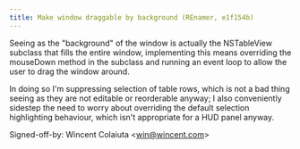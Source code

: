 ```yaml
---
title: Make window draggable by background (REnamer, e1f154b)
---
```


Seeing as the "background" of the window is actually the NSTableView subclass that fills the entire window, implementing this means overriding the mouseDown method in the subclass and running an event loop to allow the user to drag the window around.

In doing so I'm suppressing selection of table rows, which is not a bad thing seeing as they are not editable or reorderable anyway; I also conveniently sidestep the need to worry about overriding the default selection highlighting behaviour, which isn't appropriate for a HUD panel anyway.

Signed-off-by: Wincent Colaiuta &lt;win@wincent.com&gt;
